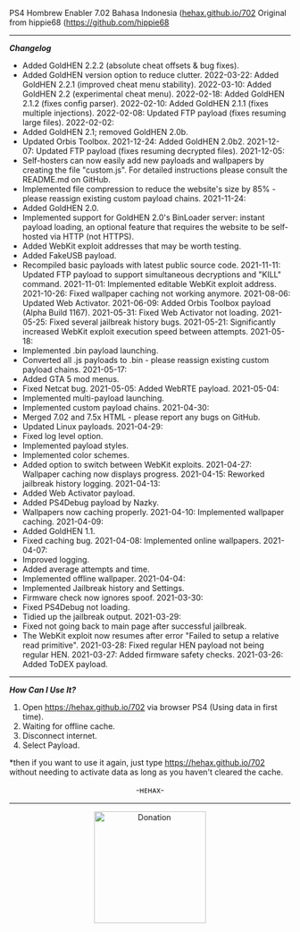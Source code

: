 PS4 Hombrew Enabler 7.02 Bahasa Indonesia (<a href="https:hehax.github.io/702">hehax.github.io/702</a>
Original from hippie68  (<a href="https://github.com/hippie68">https://github.com/hippie68</a>

<hr />

<strong><i>Changelog</strong></i><br>
- Added GoldHEN 2.2.2 (absolute cheat offsets & bug fixes).
- Added GoldHEN version option to reduce clutter.
2022-03-22: Added GoldHEN 2.2.1 (improved cheat menu stability).
2022-03-10: Added GoldHEN 2.2 (experimental cheat menu).
2022-02-18: Added GoldHEN 2.1.2 (fixes config parser).
2022-02-10: Added GoldHEN 2.1.1 (fixes multiple injections).
2022-02-08: Updated FTP payload (fixes resuming large files).
2022-02-02:
- Added GoldHEN 2.1; removed GoldHEN 2.0b.
- Updated Orbis Toolbox.
2021-12-24: Added GoldHEN 2.0b2.
2021-12-07: Updated FTP payload (fixes resuming decrypted files).
2021-12-05:
- Self-hosters can now easily add new payloads and wallpapers by creating the file
"custom.js". For detailed instructions please consult the README.md on GitHub.
- Implemented file compression to reduce the website's size by 85% - please reassign
existing custom payload chains.
2021-11-24:
- Added GoldHEN 2.0.
- Implemented support for GoldHEN 2.0's BinLoader server: instant payload loading,
an optional feature that requires the website to be self-hosted via HTTP (not HTTPS).
- Added WebKit exploit addresses that may be worth testing.
- Added FakeUSB payload.
- Recompiled basic payloads with latest public source code.
2021-11-11: Updated FTP payload to support simultaneous decryptions and "KILL" command.
2021-11-01: Implemented editable WebKit exploit address.
2021-10-26: Fixed wallpaper caching not working anymore.
2021-08-06: Updated Web Activator.
2021-06-09: Added Orbis Toolbox payload (Alpha Build 1167).
2021-05-31: Fixed Web Activator not loading.
2021-05-25: Fixed several jailbreak history bugs.
2021-05-21: Significantly increased WebKit exploit execution speed between attempts.
2021-05-18:
- Implemented .bin payload launching.
- Converted all .js payloads to .bin - please reassign existing custom payload chains.
2021-05-17:
- Added GTA 5 mod menus.
- Fixed Netcat bug.
2021-05-05: Added WebRTE payload.
2021-05-04:
- Implemented multi-payload launching.
- Implemented custom payload chains.
2021-04-30:
- Merged 7.02 and 7.5x HTML - please report any bugs on GitHub.
- Updated Linux payloads.
2021-04-29:
- Fixed log level option.
- Implemented payload styles.
- Implemented color schemes.
- Added option to switch between WebKit exploits.
2021-04-27: Wallpaper caching now displays progress.
2021-04-15: Reworked jailbreak history logging.
2021-04-13:
- Added Web Activator payload.
- Added PS4Debug payload by Nazky.
- Wallpapers now caching properly.
2021-04-10: Implemented wallpaper caching.
2021-04-09:
- Added GoldHEN 1.1.
- Fixed caching bug.
2021-04-08: Implemented online wallpapers.
2021-04-07:
- Improved logging.
- Added average attempts and time.
- Implemented offline wallpaper.
2021-04-04:
- Implemented Jailbreak history and Settings.
- Firmware check now ignores spoof.
2021-03-30:
- Fixed PS4Debug not loading.
- Tidied up the jailbreak output.
2021-03-29:
- Fixed not going back to main page after successful jailbreak.
- The WebKit exploit now resumes after error "Failed to setup a relative read primitive".
2021-03-28: Fixed regular HEN payload not being regular HEN.
2021-03-27: Added firmware safety checks.
2021-03-26: Added ToDEX payload.

<hr />

<strong><i>How Can I Use It?</strong></i><br> 
1. Open https://hehax.github.io/702 via browser PS4 (Using data in first time).<br>
2. Waiting for offline cache.<br>
3. Disconnect internet.<br>
4. Select Payload.<br> 


*then if you want to use it again, just type https://hehax.github.io/702 without needing to activate data as long as you haven't cleared the cache.

<p align="center">-ʜᴇʜᴀx-</p>

<hr />

<p align="center"><a href="https://saweria.co/hehax">
      <img src="https://d3n8a8pro7vhmx.cloudfront.net/naacpmpls/pages/1096/attachments/original/1590865022/donate-dark-blue-gift-icon.png" alt="Donation" style="width:200px"></p>
